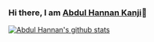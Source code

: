 ### Hi there, I am [Abdul Hannan Kanji](https://abdulhannan.in)👋 

[![Abdul Hannan's github stats](https://github-readme-stats.vercel.app/api?username=hannanabdul55)](https://github.com/anuraghazra/github-readme-stats)
<!--
**hannanabdul55/hannanabdul55** is a ✨ _special_ ✨ repository because its `README.md` (this file) appears on your GitHub profile.

Here are some ideas to get you started:

- 🔭 I’m currently working on ...
- 🌱 I’m currently learning ...
- 👯 I’m looking to collaborate on ...
- 🤔 I’m looking for help with ...
- 💬 Ask me about ...
- 📫 How to reach me: ...
- 😄 Pronouns: ...
- ⚡ Fun fact: ...
-->
